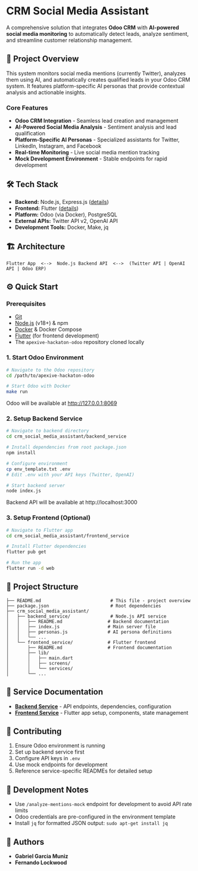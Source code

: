 # CRM Social Media Assistant

A comprehensive solution that integrates **Odoo CRM** with **AI-powered social media monitoring** to automatically detect leads, analyze sentiment, and streamline customer relationship management.

## 🚀 Project Overview

This system monitors social media mentions (currently Twitter), analyzes them using AI, and automatically creates qualified leads in your Odoo CRM system. It features platform-specific AI personas that provide contextual analysis and actionable insights.

### Core Features
- **Odoo CRM Integration** - Seamless lead creation and management
- **AI-Powered Social Media Analysis** - Sentiment analysis and lead qualification  
- **Platform-Specific AI Personas** - Specialized assistants for Twitter, LinkedIn, Instagram, and Facebook
- **Real-time Monitoring** - Live social media mention tracking
- **Mock Development Environment** - Stable endpoints for rapid development

## 🛠️ Tech Stack

- **Backend:** Node.js, Express.js ([details](./crm_social_media_assistant/backend_service/README.md))
- **Frontend:** Flutter ([details](./crm_social_media_assistant/frontend_service/README.md))
- **Platform:** Odoo (via Docker), PostgreSQL
- **External APIs:** Twitter API v2, OpenAI API
- **Development Tools:** Docker, Make, jq

## 🏗️ Architecture

```
Flutter App  <-->  Node.js Backend API  <-->  (Twitter API | OpenAI API | Odoo ERP)
```

## ⚙️ Quick Start

### Prerequisites
- [Git](https://git-scm.com/)
- [Node.js](https://nodejs.org/en/) (v18+) & npm
- [Docker](https://www.docker.com/products/docker-desktop/) & Docker Compose
- [Flutter](https://flutter.dev/docs/get-started/install) (for frontend development)
- The `apexive-hackaton-odoo` repository cloned locally

### 1. Start Odoo Environment

```bash
# Navigate to the Odoo repository
cd /path/to/apexive-hackaton-odoo

# Start Odoo with Docker
make run
```

Odoo will be available at http://127.0.0.1:8069

### 2. Setup Backend Service

```bash
# Navigate to backend directory
cd crm_social_media_assistant/backend_service

# Install dependencies from root package.json
npm install

# Configure environment
cp env_template.txt .env
# Edit .env with your API keys (Twitter, OpenAI)

# Start backend server
node index.js
```

Backend API will be available at http://localhost:3000

### 3. Setup Frontend (Optional)

```bash
# Navigate to Flutter app
cd crm_social_media_assistant/frontend_service

# Install Flutter dependencies
flutter pub get

# Run the app
flutter run -d web
```

## 📁 Project Structure

```
├── README.md                          # This file - project overview
├── package.json                       # Root dependencies
├── crm_social_media_assistant/
│   ├── backend_service/               # Node.js API service
│   │   ├── README.md                 # Backend documentation
│   │   ├── index.js                  # Main server file
│   │   ├── personas.js               # AI persona definitions
│   │   └── ...
│   └── frontend_service/             # Flutter frontend
│       ├── README.md                 # Frontend documentation  
│       ├── lib/
│       │   ├── main.dart
│       │   ├── screens/
│       │   └── services/
│       └── ...
```

## 🔗 Service Documentation

- **[Backend Service](./crm_social_media_assistant/backend_service/README.md)** - API endpoints, dependencies, configuration
- **[Frontend Service](./crm_social_media_assistant/frontend_service/README.md)** - Flutter app setup, components, state management

## 🤝 Contributing

1. Ensure Odoo environment is running
2. Set up backend service first
3. Configure API keys in `.env`
4. Use mock endpoints for development
5. Reference service-specific READMEs for detailed setup

## 📝 Development Notes

- Use `/analyze-mentions-mock` endpoint for development to avoid API rate limits
- Odoo credentials are pre-configured in the environment template
- Install `jq` for formatted JSON output: `sudo apt-get install jq`

## 👥 Authors

- **Gabriel Garcia Muniz** 
- **Fernando Lockwood**